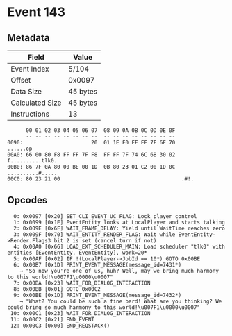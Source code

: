 # Event 143

## Metadata

| Field           | Value    |
|-----------------|----------|
| Event Index     | 5/104    |
| Offset          | 0x0097   |
| Data Size       | 45 bytes |
| Calculated Size | 45 bytes |
| Instructions    | 13       |

```
      00 01 02 03 04 05 06 07  08 09 0A 0B 0C 0D 0E 0F
      -- -- -- -- -- -- -- --  -- -- -- -- -- -- -- --
0090:                      20  01 1E F0 FF FF 7F 6F 70          ......op
00A0: 66 00 80 F8 FF FF 7F F8  FF FF 7F 74 6C 6B 30 02  f..........tlk0.
00B0: 86 7F 0A 80 00 BE 00 1D  0B 80 23 01 C2 00 1D 0C  ..........#.....
00C0: 80 23 21 00                                       .#!.            
```

## Opcodes

```
  0: 0x0097 [0x20] SET_CLI_EVENT_UC_FLAG: Lock player control
  1: 0x0099 [0x1E] EventEntity looks at LocalPlayer and starts talking
  2: 0x009E [0x6F] WAIT_FRAME_DELAY: Yield until WaitTime reaches zero
  3: 0x009F [0x70] WAIT_ENTITY_RENDER_FLAG: Wait while EventEntity->Render.Flags3 bit 2 is set (cancel turn if not)
  4: 0x00A0 [0x66] LOAD_EXT_SCHEDULER_MAIN: Load scheduler "tlk0" with entities [EventEntity, EventEntity], work=20*
  5: 0x00AF [0x02] IF !(LocalPlayer->JobId == 10*) GOTO 0x00BE
  6: 0x00B7 [0x1D] PRINT_EVENT_MESSAGE(message_id=7431*)
    → "So now you're one of us, huh? Well, may we bring much harmony to this world!\u007F1\u0000\u0007"
  7: 0x00BA [0x23] WAIT_FOR_DIALOG_INTERACTION
  8: 0x00BB [0x01] GOTO 0x00C2
  9: 0x00BE [0x1D] PRINT_EVENT_MESSAGE(message_id=7432*)
    → "What? You could be such a fine bard! What are you thinking? We could bring so much harmony to this world!\u007F1\u0000\u0007"
 10: 0x00C1 [0x23] WAIT_FOR_DIALOG_INTERACTION
 11: 0x00C2 [0x21] END_EVENT
 12: 0x00C3 [0x00] END_REQSTACK()
```
